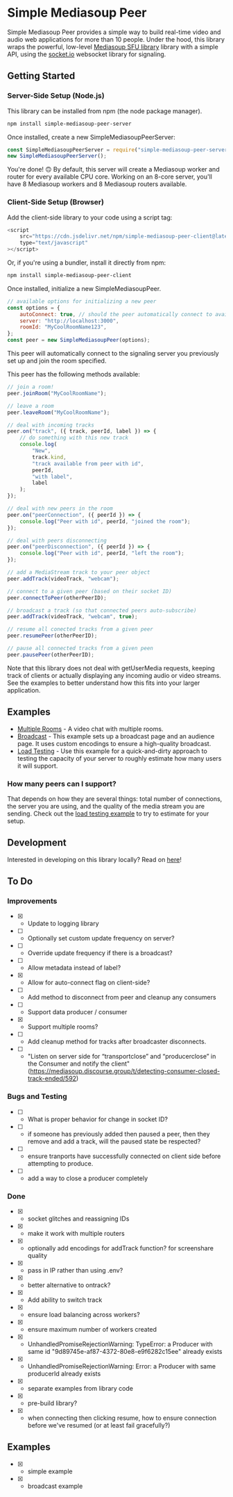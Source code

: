 # Simple Mediasoup Peer

Simple Mediasoup Peer provides a simple way to build real-time video and audio web applications for more than 10 people. Under the hood, this library wraps the powerful, low-level [Mediasoup SFU library](https://mediasoup.org/) library with a simple API, using the [socket.io](https://socket.io/) websocket library for signaling.

## Getting Started

### Server-Side Setup (Node.js)

This library can be installed from npm (the node package manager).

```bash
npm install simple-mediasoup-peer-server
```

Once installed, create a new SimpleMediasoupPeerServer:

```js
const SimpleMediasoupPeerServer = require("simple-mediasoup-peer-server");
new SimpleMediasoupPeerServer();
```

You're done! 🙃 By default, this server will create a Mediasoup worker and router for every available CPU core. Working on an 8-core server, you'll have 8 Mediasoup workers and 8 Mediasoup routers available.

### Client-Side Setup (Browser)

Add the client-side library to your code using a script tag:

```js
<script
    src="https://cdn.jsdelivr.net/npm/simple-mediasoup-peer-client@latest/dist/SimpleMediasoupPeer.js"
    type="text/javascript"
></script>
```

Or, if you're using a bundler, install it directly from npm:

```bash
npm install simple-mediasoup-peer-client
```

Once installed, initialize a new SimpleMediasoupPeer.

```js
// available options for initializing a new peer
const options = {
    autoConnect: true, // should the peer automatically connect to available tracks
    server: "http://localhost:3000",
    roomId: "MyCoolRoomName123",
};
const peer = new SimpleMediasoupPeer(options);
```

This peer will automatically connect to the signaling server you previously set up and join the room specified.

This peer has the following methods available:

```js
// join a room!
peer.joinRoom("MyCoolRoomName");

// leave a room
peer.leaveRoom("MyCoolRoomName");

// deal with incoming tracks
peer.on("track", ({ track, peerId, label }) => {
    // do something with this new track
    console.log(
        "New",
        track.kind,
        "track available from peer with id",
        peerId,
        "with label",
        label
    );
});

// deal with new peers in the room
peer.on("peerConnection", ({ peerId }) => {
    console.log("Peer with id", peerId, "joined the room");
});

// deal with peers disconnecting
peer.on("peerDisconnection", ({ peerId }) => {
    console.log("Peer with id", peerId, "left the room");
});

// add a MediaStream track to your peer object
peer.addTrack(videoTrack, "webcam");

// connect to a given peer (based on their socket ID)
peer.connectToPeer(otherPeerID);

// broadcast a track (so that connected peers auto-subscribe)
peer.addTrack(videoTrack, "webcam", true);

// resume all conected tracks from a given peer
peer.resumePeer(otherPeerID);

// pause all connected tracks from a given peen
peer.pausePeer(otherPeerID);
```

Note that this library does not deal with getUserMedia requests, keeping track of clients or actually displaying any incoming audio or video streams. See the examples to better understand how this fits into your larger application.

## Examples

-   [Multiple Rooms](./examples/multiple-rooms/) - A video chat with multiple rooms.
-   [Broadcast](./examples/broadcaster/) - This example sets up a broadcast page and an audience page. It uses custom encodings to ensure a high-quality broadcast.
-   [Load Testing](./examples/load-testing/) - Use this example for a quick-and-dirty approach to testing the capacity of your server to roughly estimate how many users it will support.


### How many peers can I support?

That depends on how they are several things: total number of connections, the server you are using, and the quality of the media stream you are sending. Check out the [load testing example](./examples/load-testing/) to try to estimate for your setup.

## Development

Interested in developing on this library locally? Read on [here](./development.md)!

## To Do

### Improvements

-   [x] -   Update to logging library
-   [ ] -   Optionally set custom update frequency on server?
-   [ ] -   Override update frequency if there is a broadcast?
-   [ ] -   Allow metadata instead of label?
-   [x] -   Allow for auto-connect flag on client-side?
-   [ ] -   Add method to disconnect from peer and cleanup any consumers
-   [ ] -   Support data producer / consumer
-   [x] -   Support multiple rooms?
-   [ ] -   Add cleanup method for tracks after broadcaster disconnects.
-   [ ] -   "Listen on server side for “transportclose” and “producerclose” in the Consumer and notify the client" (https://mediasoup.discourse.group/t/detecting-consumer-closed-track-ended/592)

### Bugs and Testing

-   [ ] -   What is proper behavior for change in socket ID?
-   [ ] -   if someone has previously added then paused a peer, then they remove and add a track, will the paused state be respected?
-   [ ] -   ensure tranports have successfully connected on client side before attempting to produce.
-   [ ] -   add a way to close a producer completely

### Done

-   [x] -   socket glitches and reassigning IDs
-   [x] -   make it work with multiple routers
-   [x] -   optionally add encodings for addTrack function? for screenshare quality
-   [x] -   pass in IP rather than using .env?
-   [x] -   better alternative to ontrack?
-   [x] -   Add ability to switch track
-   [x] -   ensure load balancing across workers?
-   [x] -   ensure maximum number of workers created
-   [x] -   UnhandledPromiseRejectionWarning: TypeError: a Producer with same id "9d89745e-af87-4372-80e8-e9f6282c15ee" already exists
-   [x] -   UnhandledPromiseRejectionWarning: Error: a Producer with same producerId already exists
-   [x] -   separate examples from library code
-   [x] -   pre-build library?
-   [x] -   when connecting then clicking resume, how to ensure connection before we've resumed (or at least fail gracefully?)

## Examples

-   [x] -   simple example
-   [x] -   broadcast example
